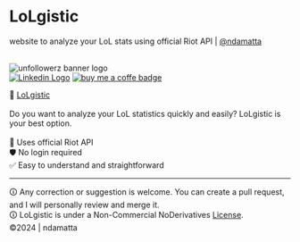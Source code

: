 # LoLgistic<br> 
website to analyze your LoL stats using official Riot API | <a href="https://www.github.com/ndamatta">@ndamatta</a><br>
<br>

<picture><img src="https://github.com/ndamatta/lolgistic/assets/105658793/c9c285c1-c257-4362-b5f5-f09df4acae79" alt="unfollowerz banner logo"></picture><br>
<a href="https://www.linkedin.com/in/natanael-damatta/" target="_blank"><img src="https://img.shields.io/badge/LinkedIn-0077B5?style=for-the-badge&logo=linkedin&logoColor=white" alt="Linkedin Logo"></a> <a href="https://www.buymeacoffee.com/ndamatta"><img src="https://img.shields.io/badge/Buy%20Me%20a%20Coffee-ffdd00?style=for-the-badge&logo=buy-me-a-coffee&logoColor=black" alt="buy me a coffe badge"></a>

🔗 <a href="https://ndamatta.github.io/lolgistic/">LoLgistic</a><br>
<br>
Do you want to analyze your LoL statistics quickly and easily? LoLgistic is your best option.<br>
<br>
🤝 Uses official Riot API<br>
🛡️ No login required<br>
✅ Easy to understand and straightforward<br>
___
🛈 Any correction or suggestion is welcome. You can create a pull request, and I will personally review and merge it.<br>
🛈 LoLgistic is under a Non-Commercial NoDerivatives <a href="https://github.com/ndamatta/lolgistic/blob/main/LICENSE">License</a>.<br>
 ©2024 | ndamatta

